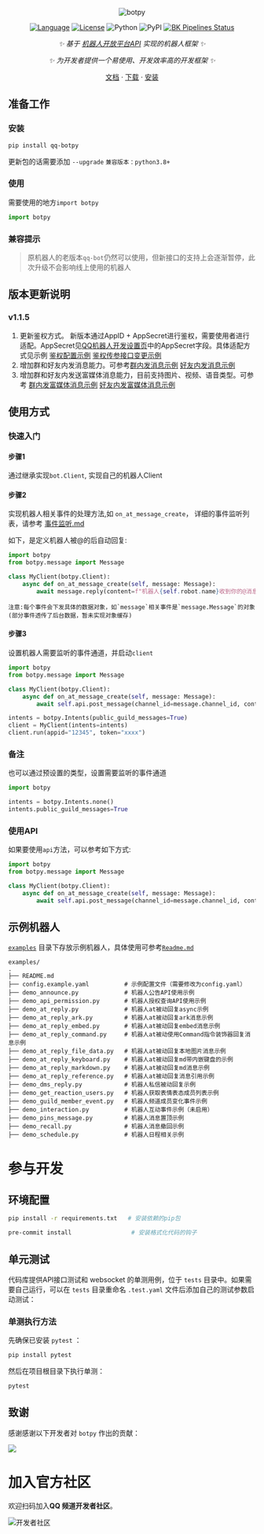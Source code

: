 <div align="center">

![botpy](https://socialify.git.ci/tencent-connect/botpy/image?description=1&font=Source%20Code%20Pro&forks=1&issues=1&language=1&logo=https%3A%2F%2Fgithub.com%2Ftencent-connect%2Fbot-docs%2Fblob%2Fmain%2Fdocs%2F.vuepress%2Fpublic%2Ffavicon-64px.png%3Fraw%3Dtrue&owner=1&pattern=Circuit%20Board&pulls=1&stargazers=1&theme=Light)

[![Language](https://img.shields.io/badge/language-python-green.svg?style=plastic)](https://www.python.org/)
[![License](https://img.shields.io/badge/license-MIT-orange.svg?style=plastic)](https://github.com/tencent-connect/botpy/blob/master/LICENSE)
![Python](https://img.shields.io/badge/python-3.8+-blue)
![PyPI](https://img.shields.io/pypi/v/qq-botpy)
[![BK Pipelines Status](https://api.bkdevops.qq.com/process/api/external/pipelines/projects/qq-guild-open/p-713959939bdc4adca0eea2d4420eef4b/badge?X-DEVOPS-PROJECT-ID=qq-guild-open)](https://devops.woa.com/process/api-html/user/builds/projects/qq-guild-open/pipelines/p-713959939bdc4adca0eea2d4420eef4b/latestFinished?X-DEVOPS-PROJECT-ID=qq-guild-open)

_✨ 基于 [机器人开放平台API](https://bot.q.qq.com/wiki/develop/api/) 实现的机器人框架 ✨_

_✨ 为开发者提供一个易使用、开发效率高的开发框架 ✨_

[文档](https://bot.q.qq.com/wiki/develop/pythonsdk/)
·
[下载](https://github.com/tencent-connect/botpy/tags)
·
[安装](https://bot.q.qq.com/wiki/develop/pythonsdk/#sdk-安装)

</div>

## 准备工作

### 安装

```bash
pip install qq-botpy
```

更新包的话需要添加 `--upgrade` `兼容版本：python3.8+`

### 使用

需要使用的地方`import botpy`

```python
import botpy
```

### 兼容提示

> 原机器人的老版本`qq-bot`仍然可以使用，但新接口的支持上会逐渐暂停，此次升级不会影响线上使用的机器人 

## 版本更新说明
### v1.1.5
1. 更新鉴权方式。 新版本通过AppID + AppSecret进行鉴权，需要使用者进行适配。AppSecret见[QQ机器人开发设置页](https://q.qq.com/qqbot/#/developer/developer-setting)中的AppSecret字段。具体适配方式见示例  [鉴权配置示例](./examples/config.example.yaml) [鉴权传参接口变更示例](./examples/demo_at_reply.py)
2. 增加群和好友内发消息能力。可参考[群内发消息示例](./examples/demo_group_reply_text.py) [好友内发消息示例](./examples/demo_c2c_reply_text.py)
3. 增加群和好友内发送富媒体消息能力，目前支持图片、视频、语音类型。可参考  [群内发富媒体消息示例](./examples/demo_group_reply_file.py)   [好友内发富媒体消息示例](./examples/demo_c2c_reply_file.py)

## 使用方式

### 快速入门

#### 步骤1

通过继承实现`bot.Client`, 实现自己的机器人Client 

#### 步骤2

实现机器人相关事件的处理方法,如 `on_at_message_create`， 详细的事件监听列表，请参考 [事件监听.md](./docs/事件监听.md)

如下，是定义机器人被@的后自动回复:

```python
import botpy
from botpy.message import Message

class MyClient(botpy.Client):
    async def on_at_message_create(self, message: Message):
        await message.reply(content=f"机器人{self.robot.name}收到你的@消息了: {message.content}")
```

``注意:每个事件会下发具体的数据对象，如`message`相关事件是`message.Message`的对象 (部分事件透传了后台数据，暂未实现对象缓存)``

#### 步骤3

设置机器人需要监听的事件通道，并启动`client`

```python
import botpy
from botpy.message import Message

class MyClient(botpy.Client):
    async def on_at_message_create(self, message: Message):
        await self.api.post_message(channel_id=message.channel_id, content="content")

intents = botpy.Intents(public_guild_messages=True) 
client = MyClient(intents=intents)
client.run(appid="12345", token="xxxx")
```

### 备注

也可以通过预设置的类型，设置需要监听的事件通道

```python
import botpy

intents = botpy.Intents.none()
intents.public_guild_messages=True
```

### 使用API

如果要使用`api`方法，可以参考如下方式:

```python
import botpy
from botpy.message import Message

class MyClient(botpy.Client):
    async def on_at_message_create(self, message: Message):
        await self.api.post_message(channel_id=message.channel_id, content="content")
```

## 示例机器人

[`examples`](./examples/) 目录下存放示例机器人，具体使用可参考[`Readme.md`](./examples/README.md) 

    examples/
    .
    ├── README.md
    ├── config.example.yaml          # 示例配置文件（需要修改为config.yaml）
    ├── demo_announce.py             # 机器人公告API使用示例
    ├── demo_api_permission.py       # 机器人授权查询API使用示例
    ├── demo_at_reply.py             # 机器人at被动回复async示例
    ├── demo_at_reply_ark.py         # 机器人at被动回复ark消息示例
    ├── demo_at_reply_embed.py       # 机器人at被动回复embed消息示例
    ├── demo_at_reply_command.py     # 机器人at被动使用Command指令装饰器回复消息示例
    ├── demo_at_reply_file_data.py   # 机器人at被动回复本地图片消息示例
    ├── demo_at_reply_keyboard.py    # 机器人at被动回复md带内嵌键盘的示例
    ├── demo_at_reply_markdown.py    # 机器人at被动回复md消息示例
    ├── demo_at_reply_reference.py   # 机器人at被动回复消息引用示例
    ├── demo_dms_reply.py            # 机器人私信被动回复示例
    ├── demo_get_reaction_users.py   # 机器人获取表情表态成员列表示例
    ├── demo_guild_member_event.py   # 机器人频道成员变化事件示例
    ├── demo_interaction.py          # 机器人互动事件示例（未启用）
    ├── demo_pins_message.py         # 机器人消息置顶示例
    ├── demo_recall.py               # 机器人消息撤回示例
    ├── demo_schedule.py             # 机器人日程相关示例

# 参与开发

## 环境配置

```bash
pip install -r requirements.txt   # 安装依赖的pip包

pre-commit install                 # 安装格式化代码的钩子
```

## 单元测试

代码库提供API接口测试和 websocket 的单测用例，位于 `tests` 目录中。如果需要自己运行，可以在 `tests` 目录重命名 `.test.yaml` 文件后添加自己的测试参数启动测试：

### 单测执行方法

先确保已安装 `pytest` ：

```bash
pip install pytest
```

然后在项目根目录下执行单测：

```bash
pytest
```

## 致谢

感谢感谢以下开发者对 `botpy` 作出的贡献：

<a href="https://github.com/tencent-connect/botpy/graphs/contributors">
  <img src="https://contrib.rocks/image?repo=tencent-connect/botpy" />
</a>

# 加入官方社区

欢迎扫码加入**QQ 频道开发者社区**。

![开发者社区](https://guild-1251316161.cos.ap-guangzhou.myqcloud.com/miniapp/icons/qq_guild_developer_doc.png)
